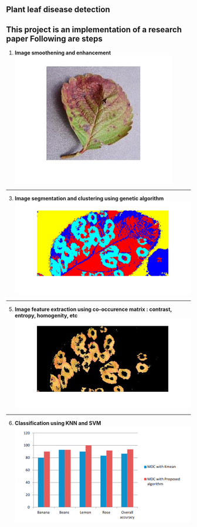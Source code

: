 ## Plant leaf disease detection

This project is an implementation of a research paper
Following are steps
---
1. **Image smoothening and enhancement** <br>
![Smoothening](https://github.com/the-ray-kar/Plant-leaf-disease-detection/blob/main/sample_results/orignal.jpg)
---
3. **Image segmentation and clustering using genetic algorithm** <br>
![Segmentation](https://github.com/the-ray-kar/Plant-leaf-disease-detection/blob/main/sample_results/cluestered1.jpg)
---
5. **Image feature extraction using co-occurence matrix : contrast, entropy, homogenity, etc** <br>
 ![Important parts](https://github.com/the-ray-kar/Plant-leaf-disease-detection/blob/main/sample_results/impseg1.jpg)
---
6. **Classification using KNN and SVM** <br>
![Classification](https://github.com/the-ray-kar/Plant-leaf-disease-detection/blob/main/sample_results/results.png)
